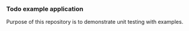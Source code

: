 ### Todo example application

Purpose of this repository is to demonstrate unit testing with examples.
